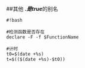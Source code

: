 ##其他
***.***是***true***的别名

```
#!bash

#检测函数是否存在
declare -F -f $FunctionName

#计时
t0=$(date +%s)
t=$(($(date +%s)-$t0))
```